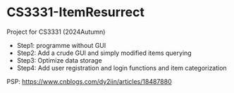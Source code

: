 # CS3331-ItemResurrect

Project for CS3331 (2024Autumn)
- Step1: programme without GUI
- Step2: Add a crude GUI and simply modified items querying
- Step3: Optimize data storage
- Step4: Add user registration and login functions and item categorization

PSP: <https://www.cnblogs.com/dy2iin/articles/18487880>
